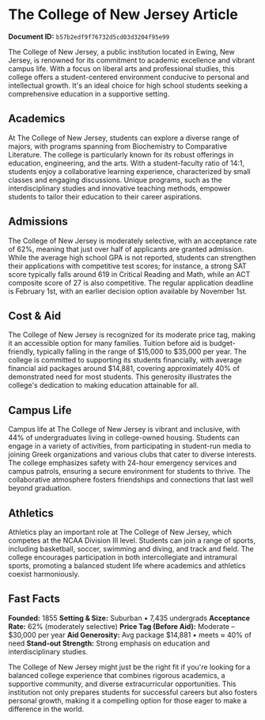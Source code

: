 # The College of New Jersey Article

**Document ID:** `b57b2edf9f76732d5cd03d3204f95e99`

The College of New Jersey, a public institution located in Ewing, New Jersey, is renowned for its commitment to academic excellence and vibrant campus life. With a focus on liberal arts and professional studies, this college offers a student-centered environment conducive to personal and intellectual growth. It's an ideal choice for high school students seeking a comprehensive education in a supportive setting.

## Academics
At The College of New Jersey, students can explore a diverse range of majors, with programs spanning from Biochemistry to Comparative Literature. The college is particularly known for its robust offerings in education, engineering, and the arts. With a student-faculty ratio of 14:1, students enjoy a collaborative learning experience, characterized by small classes and engaging discussions. Unique programs, such as the interdisciplinary studies and innovative teaching methods, empower students to tailor their education to their career aspirations.

## Admissions
The College of New Jersey is moderately selective, with an acceptance rate of 62%, meaning that just over half of applicants are granted admission. While the average high school GPA is not reported, students can strengthen their applications with competitive test scores; for instance, a strong SAT score typically falls around 619 in Critical Reading and Math, while an ACT composite score of 27 is also competitive. The regular application deadline is February 1st, with an earlier decision option available by November 1st.

## Cost & Aid
The College of New Jersey is recognized for its moderate price tag, making it an accessible option for many families. Tuition before aid is budget-friendly, typically falling in the range of $15,000 to $35,000 per year. The college is committed to supporting its students financially, with average financial aid packages around $14,881, covering approximately 40% of demonstrated need for most students. This generosity illustrates the college's dedication to making education attainable for all.

## Campus Life
Campus life at The College of New Jersey is vibrant and inclusive, with 44% of undergraduates living in college-owned housing. Students can engage in a variety of activities, from participating in student-run media to joining Greek organizations and various clubs that cater to diverse interests. The college emphasizes safety with 24-hour emergency services and campus patrols, ensuring a secure environment for students to thrive. The collaborative atmosphere fosters friendships and connections that last well beyond graduation.

## Athletics
Athletics play an important role at The College of New Jersey, which competes at the NCAA Division III level. Students can join a range of sports, including basketball, soccer, swimming and diving, and track and field. The college encourages participation in both intercollegiate and intramural sports, promoting a balanced student life where academics and athletics coexist harmoniously.

## Fast Facts
**Founded:** 1855
**Setting & Size:** Suburban • 7,435 undergrads
**Acceptance Rate:** 62% (moderately selective)
**Price Tag (Before Aid):** Moderate – $30,000 per year
**Aid Generosity:** Avg package $14,881 • meets ≈ 40% of need
**Stand-out Strength:** Strong emphasis on education and interdisciplinary studies.

The College of New Jersey might just be the right fit if you're looking for a balanced college experience that combines rigorous academics, a supportive community, and diverse extracurricular opportunities. This institution not only prepares students for successful careers but also fosters personal growth, making it a compelling option for those eager to make a difference in the world.
